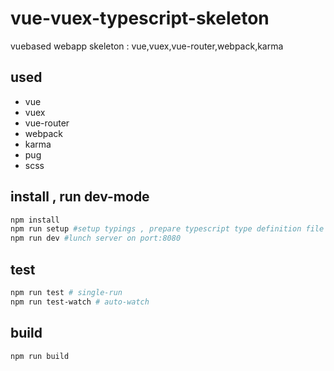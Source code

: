 # vue-vuex-typescript-skeleton
vuebased webapp skeleton : vue,vuex,vue-router,webpack,karma


## used
* vue
* vuex
* vue-router
* webpack
* karma
* pug
* scss

## install , run dev-mode
```bash
npm install
npm run setup #setup typings , prepare typescript type definition file
npm run dev #lunch server on port:8080
```
## test
```bash
npm run test # single-run
npm run test-watch # auto-watch
```

## build
```bash
npm run build
```
